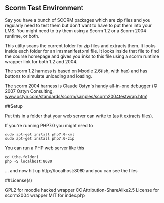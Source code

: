 Scorm Test Environment
----------------------

Say you have a bunch of SCORM packages which are zip files and you regularly need to test them but don't want to have to put them into your LMS. You might need to try them using a Scorm 1.2 or a Scorm 2004 runtime, or both.

This utilty scans the current folder for zip files and extracts them. It looks inside each folder for an imsmanifest.xml file. It looks inside that file to find the course homepage and gives you links to this file using a scorm runtime wrapper link for both 1.2 and 2004.

The scorm 1.2 harness is based on Moodle 2.6(ish, with hax) and has buttons to simulate unloading and loading.

The scorm 2004 harness is Claude Ostyn's handy all-in-one debugger (© 2007 Ostyn Consulting, www.ostyn.com/standards/scorm/samples/scorm2004testwrap.htm) 

##Setup

Put this in a folder that your web server can write to (as it extracts files).

If you're running PHP7.0 you might need to

    sudo apt-get install php7.0-xml
    sudo apt-get install php7.0-zip

You can run a PHP web server like this

	cd (the-folder)
	php -S localhost:8080

... and now hit up http://localhost:8080 and you can see the files

##License(s)

GPL2 for moodle hacked wrapper
CC Attribution-ShareAlike2.5 License for scorm2004 wrapper
MIT for index.php
